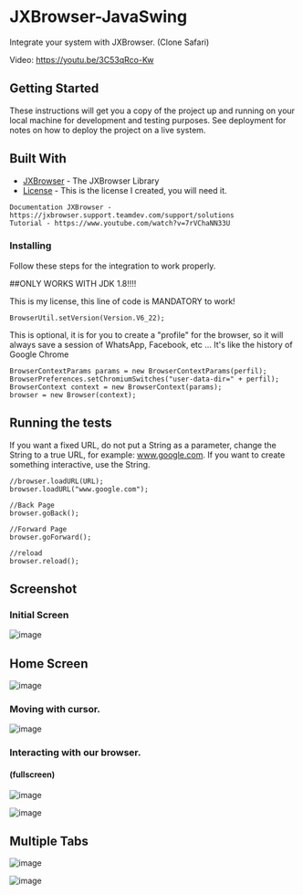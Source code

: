 # JXBrowser-JavaSwing

Integrate your system with JXBrowser. (Clone Safari)

Video:
https://youtu.be/3C53qRco-Kw

## Getting Started

These instructions will get you a copy of the project up and running on your local machine for development and testing purposes. See deployment for notes on how to deploy the project on a live system.

## Built With

* [JXBrowser](https://jxbrowser-support.teamdev.com/release-notes/2019/v6-23-1.html) - The JXBrowser Library
* [License](https://github.com/kingaspx/JXBrowser-JavaSwing/blob/master/lib/MyLicense-1.0.jar) - This is the license I created, you will need it.

```
Documentation JXBrowser - https://jxbrowser.support.teamdev.com/support/solutions
Tutorial - https://www.youtube.com/watch?v=7rVChaNN33U
```

### Installing

Follow these steps for the integration to work properly.

##ONLY WORKS WITH JDK 1.8!!!!


This is my license, this line of code is MANDATORY to work!
```
BrowserUtil.setVersion(Version.V6_22);
```

This is optional, it is for you to create a "profile" for the browser, so it will always save a session of WhatsApp, Facebook, etc ... It's like the history of Google Chrome

```
BrowserContextParams params = new BrowserContextParams(perfil);
BrowserPreferences.setChromiumSwitches("user-data-dir=" + perfil);
BrowserContext context = new BrowserContext(params);
browser = new Browser(context);
```

## Running the tests

If you want a fixed URL, do not put a String as a parameter, change the String to a true URL, for example: www.google.com. If you want to create something interactive, use the String.

```
//browser.loadURL(URL);
browser.loadURL("www.google.com");

//Back Page
browser.goBack();

//Forward Page
browser.goForward();

//reload
browser.reload();
```

## Screenshot

### Initial Screen
![image](https://user-images.githubusercontent.com/40338524/105253568-83218e80-5b5e-11eb-8f80-7bb04b7ad91d.png)

## Home Screen
![image](https://user-images.githubusercontent.com/40338524/105253583-89176f80-5b5e-11eb-8092-71e9b64c2042.png)

### Moving with cursor.
![image](https://user-images.githubusercontent.com/40338524/105253631-9e8c9980-5b5e-11eb-8820-d97622c8efc2.png)


### Interacting with our browser.

#### (fullscreen)

![image](https://user-images.githubusercontent.com/40338524/105253654-a9472e80-5b5e-11eb-9f73-899f64bc0e2b.png)

![image](https://user-images.githubusercontent.com/40338524/105253742-d693dc80-5b5e-11eb-868e-9dd56b495efc.png)


## Multiple Tabs

![image](https://user-images.githubusercontent.com/40338524/105253802-f9be8c00-5b5e-11eb-91c0-70ca9f04c411.png)

![image](https://user-images.githubusercontent.com/40338524/105253821-0347f400-5b5f-11eb-9e9f-bdd68697daad.png)
